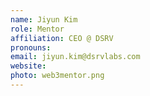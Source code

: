 ```yaml
---
name: Jiyun Kim
role: Mentor
affiliation: CEO @ DSRV
pronouns: 
email: jiyun.kim@dsrvlabs.com
website: 
photo: web3mentor.png
---
```

